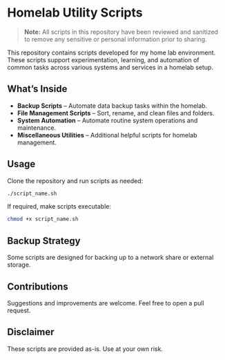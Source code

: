 # Homelab Utility Scripts

> **Note:** All scripts in this repository have been reviewed and sanitized to remove any sensitive or personal information prior to sharing.

This repository contains scripts developed for my home lab environment.  
These scripts support experimentation, learning, and automation of common tasks across various systems and services in a homelab setup.

## What’s Inside

- **Backup Scripts** – Automate data backup tasks within the homelab.
- **File Management Scripts** – Sort, rename, and clean files and folders.
- **System Automation** – Automate routine system operations and maintenance.
- **Miscellaneous Utilities** – Additional helpful scripts for homelab management.

## Usage

Clone the repository and run scripts as needed:

```bash
./script_name.sh
```

If required, make scripts executable:

```bash
chmod +x script_name.sh
```

## Backup Strategy

Some scripts are designed for backing up to a network share or external storage.

## Contributions

Suggestions and improvements are welcome. Feel free to open a pull request.

## Disclaimer

These scripts are provided as-is. Use at your own risk.

